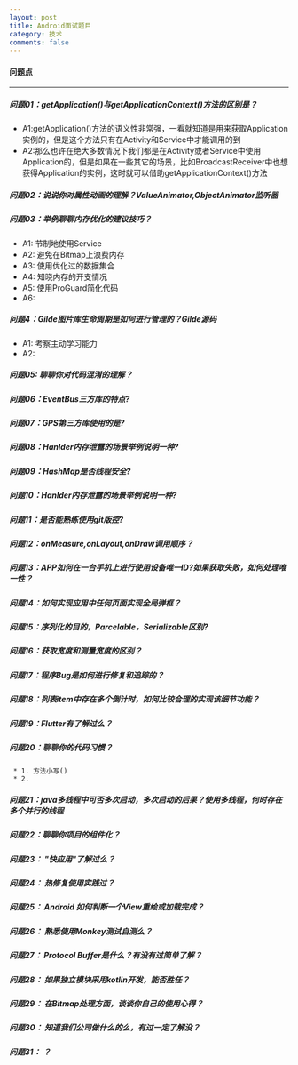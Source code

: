 ```yaml
---
layout: post
title: Android面试题目
category: 技术
comments: false
---
```


#### 问题点
---

##### 问题01：getApplication()与getApplicationContext()方法的区别是？
	
* A1:getApplication()方法的语义性非常强，一看就知道是用来获取Application实例的，但是这个方法只有在Activity和Service中才能调用的到
* A2:那么也许在绝大多数情况下我们都是在Activity或者Service中使用Application的，但是如果在一些其它的场景，比如BroadcastReceiver中也想获得Application的实例，这时就可以借助getApplicationContext()方法
	
##### 问题02：说说你对属性动画的理解？ValueAnimator,ObjectAnimator监听器

##### 问题03：举例聊聊内存优化的建议技巧？

* A1: 节制地使用Service
* A2: 避免在Bitmap上浪费内存
* A3: 使用优化过的数据集合
* A4: 知晓内存的开支情况
* A5: 使用ProGuard简化代码
* A6:
 
##### 问题4：Gilde图片库生命周期是如何进行管理的？Gilde源码

* A1: 考察主动学习能力
* A2: 

##### 问题05: 聊聊你对代码混淆的理解？

##### 问题06：EventBus三方库的特点?

##### 问题07：GPS第三方库使用的是?

##### 问题08：Hanlder内存泄露的场景举例说明一种?

##### 问题09：HashMap是否线程安全?

##### 问题10：Hanlder内存泄露的场景举例说明一种?

##### 问题11：是否能熟练使用git版控?

##### 问题12：onMeasure,onLayout,onDraw调用顺序？

##### 问题13：APP如何在一台手机上进行使用设备唯一ID?如果获取失败，如何处理唯一性？

##### 问题14：如何实现应用中任何页面实现全局弹框？

##### 问题15：序列化的目的，Parcelable，Serializable区别?

##### 问题16：获取宽度和测量宽度的区别？

##### 问题17：程序Bug是如何进行修复和追踪的？

##### 问题18：列表item中存在多个倒计时，如何比较合理的实现该细节功能？

##### 问题19：Flutter有了解过么？

##### 问题20：聊聊你的代码习惯？
     
     * 1. 方法小写()
     * 2. 

##### 问题21：java多线程中可否多次启动，多次启动的后果？使用多线程，何时存在多个并行的线程

##### 问题22：聊聊你项目的组件化？

##### 问题23： "快应用"了解过么？

##### 问题24： 热修复使用实践过？

##### 问题25： Android 如何判断一个View重绘或加载完成？

##### 问题26： 熟悉使用Monkey测试自测么？

##### 问题27： Protocol Buffer是什么？有没有过简单了解？

##### 问题28： 如果独立模块采用kotlin开发，能否胜任？

##### 问题29： 在Bitmap处理方面，谈谈你自己的使用心得？

##### 问题30： 知道我们公司做什么的么，有过一定了解没？

##### 问题31： ？













 

